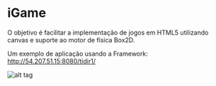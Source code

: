 # iGame
O objetivo é facilitar a implementação de jogos em HTML5 utilizando canvas e suporte ao motor de física Box2D.

Um exemplo de aplicação usando a Framework: http://54.207.51.15:8080/tidir1/

![alt tag](http://54.207.51.15:8080/tidir1.png)
